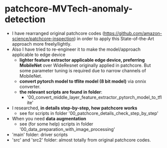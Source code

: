 # patchcore-MVTech-anomaly-detection
- I have rearranged original patchcore codes (https://github.com/amazon-science/patchcore-inspection) in order to apply this State-of-the-Art approach more freely/lightly.
- Also I have tried to re-engineer it to make the model/approach applicable to edge device
  - **lighter feature extractor applicable edge device, preferring MobileNet** over WideResnet originally applied in patchcore. But some parameter tuning is required due to narrow channels of MobileNet.
  - **convert pytorch model to tflite model (8 bit model)** via onnix converter.
  - **the relevant scripts are found in folder**:
    - '00_convert_middle_layer_feature_extractor_pytorch_model_to_tflite'
- I researched, **in details step-by-step, how patchcore works**
  - see for scripts in folder '00_patchcore_details_check_step_by_step'
- When you need **data augmentation**
  - see (for some help) scripts in folder '00_data_preparation_with_image_processing'
- 'main' folder:  driver scripts
- 'src' and 'src2' folder: almost totally from original patchcore codes.
